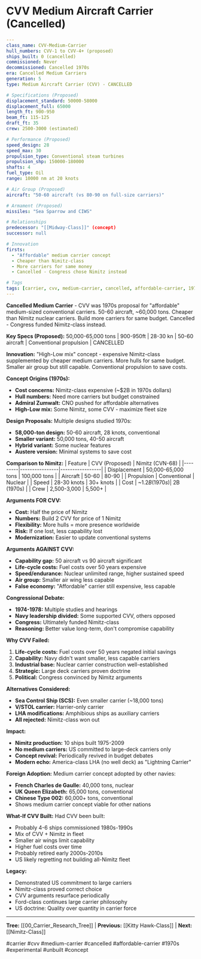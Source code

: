 # CVV Medium Aircraft Carrier (Cancelled)

```yaml
---
class_name: CVV-Medium-Carrier
hull_numbers: CVV-1 to CVV-4+ (proposed)
ships_built: 0 (cancelled)
commissioned: Never
decommissioned: Cancelled 1970s
era: Cancelled Medium Carriers
generation: 5
type: Medium Aircraft Carrier (CVV) - CANCELLED

# Specifications (Proposed)
displacement_standard: 50000-58000
displacement_full: 65000
length_ft: 900-950
beam_ft: 115-125
draft_ft: 35
crew: 2500-3000 (estimated)

# Performance (Proposed)
speed_design: 28
speed_max: 30
propulsion_type: Conventional steam turbines
propulsion_shp: 150000-180000
shafts: 4
fuel_type: Oil
range: 10000 nm at 20 knots

# Air Group (Proposed)
aircraft: "50-60 aircraft (vs 80-90 on full-size carriers)"

# Armament (Proposed)
missiles: "Sea Sparrow and CIWS"

# Relationships
predecessor: "[[Midway-Class]]" (concept)
successor: null

# Innovation
firsts:
  - "Affordable" medium carrier concept
  - Cheaper than Nimitz-class
  - More carriers for same money
  - Cancelled - Congress chose Nimitz instead

# Tags
tags: [carrier, cvv, medium-carrier, cancelled, affordable-carrier, 1970s, experimental, unbuilt, concept]
---
```

**Cancelled Medium Carrier** - CVV was 1970s proposal for "affordable" medium-sized conventional carriers. 50-60 aircraft, ~60,000 tons. Cheaper than Nimitz nuclear carriers. Build more carriers for same budget. Cancelled - Congress funded Nimitz-class instead.

**Key Specs (Proposed):** 50,000-65,000 tons | 900-950ft | 28-30 kn | 50-60 aircraft | Conventional propulsion | CANCELLED

**Innovation:** "High-Low mix" concept - expensive Nimitz-class supplemented by cheaper medium carriers. More hulls for same budget. Smaller air group but still capable. Conventional propulsion to save costs.

**Concept Origins (1970s):**
- **Cost concerns:** Nimitz-class expensive (~$2B in 1970s dollars)
- **Hull numbers:** Need more carriers but budget constrained
- **Admiral Zumwalt:** CNO pushed for affordable alternatives
- **High-Low mix:** Some Nimitz, some CVV - maximize fleet size

**Design Proposals:**
Multiple designs studied 1970s:
- **58,000-ton design:** 50-60 aircraft, 28 knots, conventional
- **Smaller variant:** 50,000 tons, 40-50 aircraft
- **Hybrid variant:** Some nuclear features
- **Austere version:** Minimal systems to save cost

**Comparison to Nimitz:**
| Feature | CVV (Proposed) | Nimitz (CVN-68) |
|---------|----------------|-----------------|
| Displacement | 50,000-65,000 tons | 100,000 tons |
| Aircraft | 50-60 | 80-90 |
| Propulsion | Conventional | Nuclear |
| Speed | 28-30 knots | 30+ knots |
| Cost | ~$1.2B (1970s) | ~$2B (1970s) |
| Crew | 2,500-3,000 | 5,500+ |

**Arguments FOR CVV:**
- **Cost:** Half the price of Nimitz
- **Numbers:** Build 2 CVV for price of 1 Nimitz
- **Flexibility:** More hulls = more presence worldwide
- **Risk:** If one lost, less capability lost
- **Modernization:** Easier to update conventional systems

**Arguments AGAINST CVV:**
- **Capability gap:** 50 aircraft vs 90 aircraft significant
- **Life-cycle costs:** Fuel costs over 50 years expensive
- **Speed/endurance:** Nuclear unlimited range, higher sustained speed
- **Air group:** Smaller air wing less capable
- **False economy:** "Affordable" carrier still expensive, less capable

**Congressional Debate:**
- **1974-1978:** Multiple studies and hearings
- **Navy leadership divided:** Some supported CVV, others opposed
- **Congress:** Ultimately funded Nimitz-class
- **Reasoning:** Better value long-term, don't compromise capability

**Why CVV Failed:**
1. **Life-cycle costs:** Fuel costs over 50 years negated initial savings
2. **Capability:** Navy didn't want smaller, less capable carriers
3. **Industrial base:** Nuclear carrier construction well-established
4. **Strategic:** Large deck carriers proven doctrine
5. **Political:** Congress convinced by Nimitz arguments

**Alternatives Considered:**
- **Sea Control Ship (SCS):** Even smaller carrier (~18,000 tons)
- **V/STOL carrier:** Harrier-only carrier
- **LHA modifications:** Amphibious ships as auxiliary carriers
- **All rejected:** Nimitz-class won out

**Impact:**
- **Nimitz production:** 10 ships built 1975-2009
- **No medium carriers:** US committed to large-deck carriers only
- **Concept revival:** Periodically revived in budget debates
- **Modern echo:** America-class LHA (no well deck) as "Lightning Carrier"

**Foreign Adoption:**
Medium carrier concept adopted by other navies:
- **French Charles de Gaulle:** 40,000 tons, nuclear
- **UK Queen Elizabeth:** 65,000 tons, conventional
- **Chinese Type 002:** 60,000+ tons, conventional
- Shows medium carrier concept viable for other nations

**What-If CVV Built:**
Had CVV been built:
- Probably 4-6 ships commissioned 1980s-1990s
- Mix of CVV + Nimitz in fleet
- Smaller air wings limit capability
- Higher fuel costs over time
- Probably retired early 2000s-2010s
- US likely regretting not building all-Nimitz fleet

**Legacy:**
- Demonstrated US commitment to large carriers
- Nimitz-class proved correct choice
- CVV arguments resurface periodically
- Ford-class continues large carrier philosophy
- US doctrine: Quality over quantity in carrier force

---
**Tree:** [[00_Carrier_Research_Tree]] | **Previous:** [[Kitty Hawk-Class]] | **Next:** [[Nimitz-Class]]

#carrier #cvv #medium-carrier #cancelled #affordable-carrier #1970s #experimental #unbuilt #concept
